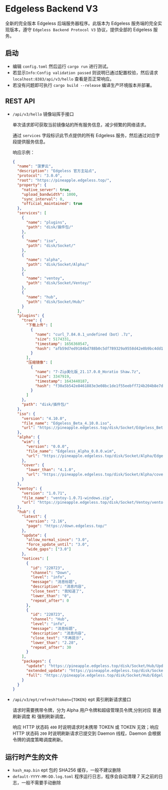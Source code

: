 # Edgeless Backend V3

全新的完全版本 Edgeless 后端服务器程序。此版本为 Edgeless 服务端的完全实现版本，遵守 `Edgeless Backend Protocol V3` 协议，提供全部的 Edgeless 服务。

## 启动
- 编辑 `config.toml` 然后运行 `cargo run` 进行测试。
- 若显示`Info:Config validation passed` 则说明已通过配置校验，然后请求 `localhost:8383/api/v3/hello` 查看是否正常响应。
- 若没有问题即可执行 `cargo build --release` 编译生产环境版本并部署。

## REST API

- `/api/v3/hello` 镜像站挥手接口

    单次请求即可获取当前镜像站的所有服务信息，减少频繁的网络请求。

    通过 `services` 字段标识此节点提供的所有 Edgeless 服务，然后通过对应字段提供服务信息。

    响应示例：

  ```json
  {
    "name": "菠萝云",
    "description": "Edgeless 官方主站点",
    "protocol": "3.0.0",
    "root": "https://pineapple.edgeless.top/",
    "property": {
      "native_server": true,
      "upload_bandwidth": 1000,
      "sync_interval": 0,
      "official_maintained": true
    },
    "services": [
      {
        "name": "plugins",
        "path": "disk/插件包/"
      },
      {
        "name": "iso",
        "path": "disk/Socket/"
      },
      {
        "name": "alpha",
        "path": "disk/Socket/Alpha/"
      },
      {
        "name": "ventoy",
        "path": "disk/Socket/Ventoy/"
      },
      {
        "name": "hub",
        "path": "disk/Socket/Hub/"
      }
    ],
    "plugins": {
      "tree": {
        "下载上传": [
          {
            "name": "curl_7.84.0.1_undefined（bot）.7z",
            "size": 5174331,
            "timestamp": 1656360547,
            "hash": "afb59d7ed9184bd788b0c5df789329a9558d42e0b9bc4dd1a4198bccd05b9ef8"
          }
        ],
        "压缩镜像": [
          {
            "name": "7-Zip美化版_21.17.0.0_Horatio Shaw.7z",
            "size": 3347919,
            "timestamp": 1643440187,
            "hash": "f30a5b542e8461883e3e08bc1de1f55eebff724b204b8e7d29c3379bf469d8ad"
          }
        ]
      },
      "path": "disk/插件包/"
    },
    "iso": {
      "version": "4.10.0",
      "file_name": "Edgeless_Beta_4.10.0.iso",
      "url": "https://pineapple.edgeless.top/disk/Socket/Edgeless_Beta_4.10.0.iso"
    },
    "alpha": {
      "wim": {
        "version": "0.0.0",
        "file_name": "Edgeless_Alpha_0.0.0.wim",
        "url": "https://pineapple.edgeless.top/disk/Socket/Alpha/Edgeless_Alpha_0.0.0.wim"
      },
      "cover": {
        "lower_than": "4.1.0",
        "url": "https://pineapple.edgeless.top/disk/Socket/Alpha/cover.7z"
      }
    },
    "ventoy": {
      "version": "1.0.71",
      "file_name": "ventoy-1.0.71-windows.zip",
      "url": "https://pineapple.edgeless.top/disk/Socket/Ventoy/ventoy-1.0.71-windows.zip"
    },
    "hub": {
      "latest": {
        "version": "2.16",
        "page": "https://down.edgeless.top/"
      },
      "update": {
        "allow_normal_since": "3.0",
        "force_update_until": "3.0",
        "wide_gaps": ["3.0"]
      },
      "notices": [
        {
          "id": "220723",
          "channel": "Down",
          "level": "info",
          "message": "消息标题",
          "description": "消息内容",
          "close_text": "我知道了",
          "lower_than": "0",
          "repeat_after": 0
        },
        {
          "id": "220723",
          "channel": "Hub",
          "level": "info",
          "message": "消息标题",
          "description": "消息内容",
          "close_text": "不再提示",
          "lower_than": "2.28",
          "repeat_after": 30
        }
      ],
      "packages": {
        "update": "https://pineapple.edgeless.top/disk/Socket/Hub/Update/update.7z",
        "extended_update": "https://pineapple.edgeless.top/disk/Socket/Hub/Update/extended_update.7z",
        "full": "https://pineapple.edgeless.top/disk/Socket/Hub/Edgeless Hub_Beta_2.16.7z"
      }
    }
  }
  ```

- `/api/v3/ept/refresh?token={TOKEN}` ept 索引刷新请求接口

  请求时需要携带令牌，分为 Alpha 用户令牌和超级管理员令牌,分别对应 普通刷新调度 和 强制刷新调度。

  响应 HTTP 状态码 `400` 时说明请求时未携带 TOKEN 或 TOKEN 无效；响应 HTTP 状态码 `200` 时说明刷新请求已提交到 Daemon 线程，Daemon 会根据令牌的调度策略调度刷新。

## 运行时产生的文件

- `hash_map.bin` ept 包的 SHA256 缓存，一般不建议删除
- `default-YYYY-MM-DD.log.toml` 程序运行日志，程序会自动清理 7 天之前的日志，一般不需要手动删除
